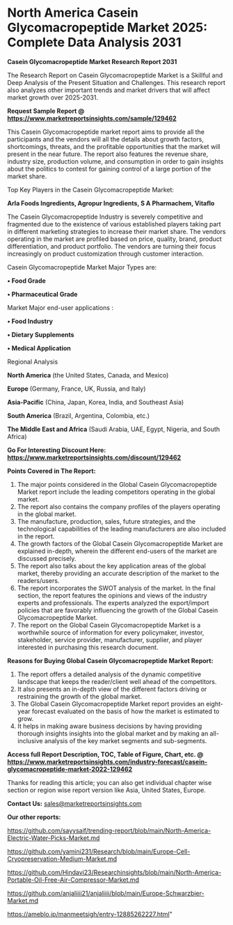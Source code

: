 # North America Casein Glycomacropeptide Market 2025: Complete Data Analysis 2031

<strong>Casein Glycomacropeptide Market Research Report 2031</strong>

The Research Report on Casein Glycomacropeptide Market is a Skillful and Deep Analysis of the Present Situation and Challenges. This research report also analyzes other important trends and market drivers that will affect market growth over 2025-2031.

<strong>Request Sample Report @ <a href=https://www.marketreportsinsights.com/sample/129462>https://www.marketreportsinsights.com/sample/129462</a></strong>

This Casein Glycomacropeptide market report aims to provide all the participants and the vendors will all the details about growth factors, shortcomings, threats, and the profitable opportunities that the market will present in the near future. The report also features the revenue share, industry size, production volume, and consumption in order to gain insights about the politics to contest for gaining control of a large portion of the market share.

Top Key Players in the Casein Glycomacropeptide Market:

<strong>Arla Foods Ingredients, Agropur Ingredients, S A Pharmachem, Vitaflo</strong>

The Casein Glycomacropeptide Industry is severely competitive and fragmented due to the existence of various established players taking part in different marketing strategies to increase their market share. The vendors operating in the market are profiled based on price, quality, brand, product differentiation, and product portfolio. The vendors are turning their focus increasingly on product customization through customer interaction.

Casein Glycomacropeptide Market Major Types are:

<strong>• Food Grade

• Pharmaceutical Grade</strong>

Market Major end-user applications :

<strong>• Food Industry

• Dietary Supplements

• Medical Application</strong>

Regional Analysis

</u><strong><b>North America</b></strong> (the United States, Canada, and Mexico)

<strong><b>Europe </b></strong>(Germany, France, UK, Russia, and Italy)

<strong><b>Asia-Pacific</b></strong> (China, Japan, Korea, India, and Southeast Asia)

<strong><b>South America</b></strong> (Brazil, Argentina, Colombia, etc.)

<strong><b>The Middle East and Africa</b></strong> (Saudi Arabia, UAE, Egypt, Nigeria, and South Africa)

<strong>Go For Interesting Discount Here: <a href=https://www.marketreportsinsights.com/discount/129462>https://www.marketreportsinsights.com/discount/129462</a></strong>

<strong>Points Covered in The Report:</strong>
<ol>
  <li>The major points considered in the Global Casein Glycomacropeptide Market report include the leading competitors operating in the global market.</li>
  <li>The report also contains the company profiles of the players operating in the global market.</li>
  <li>The manufacture, production, sales, future strategies, and the technological capabilities of the leading manufacturers are also included in the report.</li>
  <li>The growth factors of the Global Casein Glycomacropeptide Market are explained in-depth, wherein the different end-users of the market are discussed precisely.</li>
  <li>The report also talks about the key application areas of the global market, thereby providing an accurate description of the market to the readers/users.</li>
  <li>The report incorporates the SWOT analysis of the market. In the final section, the report features the opinions and views of the industry experts and professionals. The experts analyzed the export/import policies that are favorably influencing the growth of the Global Casein Glycomacropeptide Market.</li>
  <li>The report on the Global Casein Glycomacropeptide Market is a worthwhile source of information for every policymaker, investor, stakeholder, service provider, manufacturer, supplier, and player interested in purchasing this research document.</li>
</ol>
<strong>Reasons for Buying Global Casein Glycomacropeptide Market Report:</strong>

<ol>
  <li>The report offers a detailed analysis of the dynamic competitive landscape that keeps the reader/client well ahead of the competitors.</li>
  <li>It also presents an in-depth view of the different factors driving or restraining the growth of the global market.</li>
  <li>The Global Casein Glycomacropeptide Market report provides an eight-year forecast evaluated on the basis of how the market is estimated to grow.</li>
  <li>It helps in making aware business decisions by having providing thorough insights insights into the global market and by making an all-inclusive analysis of the key market segments and sub-segments.</li>
</ol>
<strong>Access full Report Description, TOC, Table of Figure, Chart, etc. @ <a href=https://www.marketreportsinsights.com/industry-forecast/casein-glycomacropeptide-market-2022-129462>https://www.marketreportsinsights.com/industry-forecast/casein-glycomacropeptide-market-2022-129462</a></strong>


Thanks for reading this article; you can also get individual chapter wise section or region wise report version like Asia, United States, Europe.

<strong>Contact Us:</strong>
sales@marketreportsinsights.com

<strong>Our other reports:</strong>

<a href=https://github.com/sayysaif/trending-report/blob/main/North-America-Electric-Water-Picks-Market.md>https://github.com/sayysaif/trending-report/blob/main/North-America-Electric-Water-Picks-Market.md</a>

<a href=https://github.com/yamini231/Research/blob/main/Europe-Cell-Cryopreservation-Medium-Market.md>https://github.com/yamini231/Research/blob/main/Europe-Cell-Cryopreservation-Medium-Market.md</a>

<a href=https://github.com/Hindavi23/Researchinsights/blob/main/North-America-Portable-Oil-Free-Air-Compressor-Market.md>https://github.com/Hindavi23/Researchinsights/blob/main/North-America-Portable-Oil-Free-Air-Compressor-Market.md</a>

<a href=https://github.com/anjaliiii21/anjaliiii/blob/main/Europe-Schwarzbier-Market.md>https://github.com/anjaliiii21/anjaliiii/blob/main/Europe-Schwarzbier-Market.md</a>

<a href=https://ameblo.jp/manmeetsigh/entry-12885262227.html>https://ameblo.jp/manmeetsigh/entry-12885262227.html</a>"
